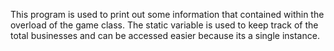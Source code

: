 This program is used to print out some information that contained within the overload of the game class. The static variable is used to keep track of the total businesses
and can be accessed easier because its a single instance.
